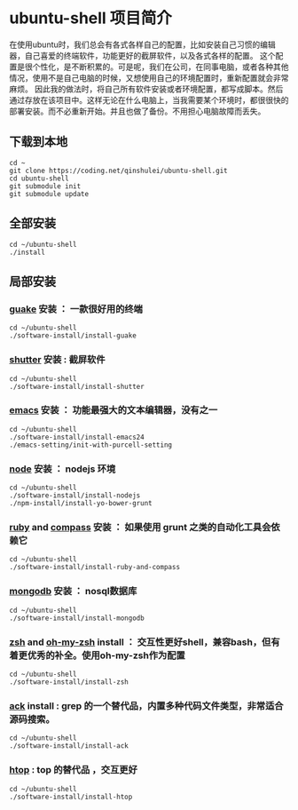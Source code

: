 # ubuntu-shell 项目简介
在使用ubuntu时，我们总会有各式各样自己的配置，比如安装自己习惯的编辑器，自己喜爱的终端软件，功能更好的截屏软件，以及各式各样的配置。
这个配置是很个性化，是不断积累的。可是呢，我们在公司，在同事电脑，或者各种其他情况，使用不是自己电脑的时候，又想使用自己的环境配置时，重新配置就会非常麻烦。
因此我的做法时，将自己所有软件安装或者环境配置，都写成脚本。然后通过存放在该项目中。这样无论在什么电脑上，当我需要某个环境时，都很很快的部署安装。而不必重新开始。并且也做了备份。不用担心电脑故障而丢失。

## 下载到本地
```
cd ~
git clone https://coding.net/qinshulei/ubuntu-shell.git
cd ubuntu-shell
git submodule init
git submodule update
```

## 全部安装
```shell
cd ~/ubuntu-shell
./install
```

## 局部安装

### [guake](https://github.com/Guake/guake/) 安装 ： 一款很好用的终端
```shell
cd ~/ubuntu-shell
./software-install/install-guake
```

### [shutter](http://shutter-project.org/) 安装 : 截屏软件
```shell
cd ~/ubuntu-shell
./software-install/install-shutter
```

### [emacs](http://www.gnu.org/software/emacs/) 安装 ： 功能最强大的文本编辑器，没有之一
```shell
cd ~/ubuntu-shell
./software-install/install-emacs24
./emacs-setting/init-with-purcell-setting
```

### [node](http://www.nodejs.org/) 安装 ： nodejs 环境
```shell
cd ~/ubuntu-shell
./software-install/install-nodejs
./npm-install/install-yo-bower-grunt
```

### [ruby](https://www.ruby-lang.org/en/) and [compass](http://compass-style.org/) 安装 ： 如果使用 grunt 之类的自动化工具会依赖它
```shell
cd ~/ubuntu-shell
./software-install/install-ruby-and-compass
```

### [mongodb](http://www.mongodb.org/) 安装 ： nosql数据库
```shell
cd ~/ubuntu-shell
./software-install/install-mongodb
```

### [zsh](http://www.zsh.org/) and [oh-my-zsh](https://github.com/robbyrussell/oh-my-zsh/) install ： 交互性更好shell，兼容bash，但有着更优秀的补全。使用oh-my-zsh作为配置
```shell
cd ~/ubuntu-shell
./software-install/install-zsh
```

### [ack](http://beyondgrep.com/) install : grep 的一个替代品，内置多种代码文件类型，非常适合源码搜索。
```shell
cd ~/ubuntu-shell
./software-install/install-ack
```

### [htop](http://hisham.hm/htop/) : top 的替代品 ，交互更好
```shell
cd ~/ubuntu-shell
./software-install/install-htop
```

